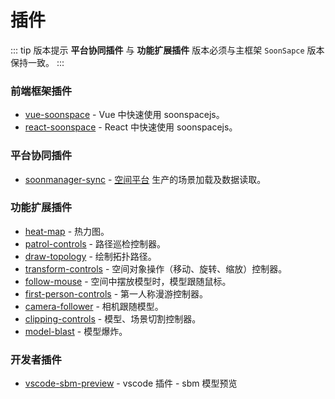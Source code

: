 # 插件

<Docs-Update />

::: tip 版本提示
**平台协同插件** 与 **功能扩展插件** 版本必须与主框架 `SoonSapce` 版本保持一致。
:::

### 前端框架插件
- [vue-soonspace](./vue-soonspace.html) - Vue 中快速使用 soonspacejs。
- [react-soonspace](./react-soonspace.html) - React 中快速使用 soonspacejs。

### 平台协同插件
- [soonmanager-sync](./soonmanager-sync.html) - [空间平台](http://www.xwbuilders.com:9050/#/projectManage/bim) 生产的场景加载及数据读取。

### 功能扩展插件
- [heat-map](./heat-map.html) - 热力图。
- [patrol-controls](./patrol-controls.html) - 路径巡检控制器。
- [draw-topology](./draw-topology.html) - 绘制拓扑路径。
- [transform-controls](./transform-controls.html) - 空间对象操作（移动、旋转、缩放）控制器。
- [follow-mouse](./follow-mouse.html) - 空间中摆放模型时，模型跟随鼠标。
- [first-person-controls](./first-person-controls.html) - 第一人称漫游控制器。
- [camera-follower](./camera-follower.html) - 相机跟随模型。
- [clipping-controls](./clipping-controls.html) - 模型、场景切割控制器。
- [model-blast](./model-blast.html) - 模型爆炸。

### 开发者插件
- [vscode-sbm-preview](./vscode-sbm-preview.html) - vscode 插件 - sbm 模型预览
